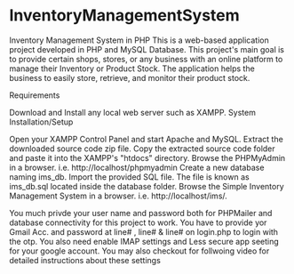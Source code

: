 # InventoryManagementSystem

Inventory Management System in PHP
This is a web-based application project developed in PHP and MySQL Database. This project's main goal is to provide certain shops, stores, or any business with an online platform to manage their Inventory or Product Stock. The application helps the business to easily store, retrieve, and monitor their product stock. 

Requirements

Download and Install any local web server such as XAMPP.
System Installation/Setup

Open your XAMPP Control Panel and start Apache and MySQL.
Extract the downloaded source code zip file.
Copy the extracted source code folder and paste it into the XAMPP's "htdocs" directory.
Browse the PHPMyAdmin in a browser. i.e. http://localhost/phpmyadmin
Create a new database naming ims_db.
Import the provided SQL file. The file is known as ims_db.sql located inside the database folder.
Browse the Simple Inventory Management System in a browser. i.e. http://localhost/ims/.

You much privde your user name and password both for PHPMailer and database connectivity for this project to work. You have to provide yor Gmail Acc. and password at line# , line# & line# on login.php to login with the otp.
You also need enable IMAP settings and Less secure app seeting for your google account. You may also checkout for follwoing video for detailed instructions about these settings


